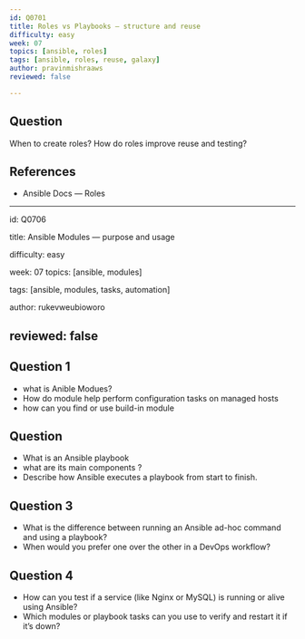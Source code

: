 ```yaml
---
id: Q0701
title: Roles vs Playbooks — structure and reuse
difficulty: easy
week: 07
topics: [ansible, roles]
tags: [ansible, roles, reuse, galaxy]
author: pravinmishraaws
reviewed: false

---
```


## Question
When to create roles? How do roles improve reuse and testing?

## References
- Ansible Docs — Roles

---

id: Q0706

title: Ansible Modules — purpose and usage

difficulty: easy

week: 07
topics: [ansible, modules]

tags: [ansible, modules, tasks, automation]

author: rukevweubioworo

reviewed: false
---

## Question 1
- what is Anible Modues?
-  How do module help  perform  configuration  tasks on managed hosts
-  how can you find or use build-in module



  
## Question
- What is an Ansible playbook
-  what are its main components ?
- Describe how Ansible executes a playbook from start to finish.

## Question 3
- What is the difference between running an Ansible ad-hoc command and using a playbook?
-  When would you prefer one over the other in a DevOps workflow?

## Question 4
- How can you test if a service (like Nginx or MySQL) is running or alive using Ansible?
- Which modules or playbook tasks can you use to verify and restart it if it’s down?


  







